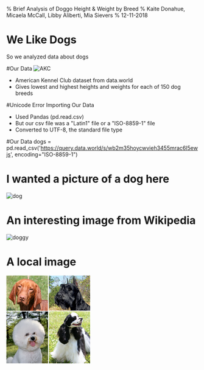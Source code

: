 % Brief Analysis of Doggo Height & Weight by Breed
% Kaite Donahue, Micaela McCall, Libby Aliberti, Mia Sievers
% 12-11-2018

# We Like Dogs
So we analyzed data about dogs 

#Our Data
![AKC](https://s3.amazonaws.com/cdn-origin-etr.akc.org/wp-content/uploads/2017/10/23104658/AKC_Horizontal_1884_blue.jpg)

- American Kennel Club dataset from data.world 
- Gives lowest and highest heights and weights for each of 150 dog breeds 

#Unicode Error Importing Our Data
- Used Pandas (pd.read.csv)
- But our csv file was a "Latin1" file or a "ISO-8859-1" file
- Converted to UTF-8, the standard file type 

#Our Data
dogs = pd.read_csv('https://query.data.world/s/wb2m35hoycwvieh3455mrac6l5ewjs', encoding="ISO-8859-1")


# I wanted a picture of a dog here
![dog](https://img.huffingtonpost.com/asset/5b7fdeab1900001d035028dc.jpeg?cache=sixpwrbb1s&ops=1910_1000)


# An interesting image from Wikipedia
![doggy](https://upload.wikimedia.org/wikipedia/commons/d/d9/Collage_of_Nine_Dogs.jpg)

# A local image
![coats](Dog_coat_variation.png)



